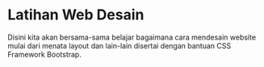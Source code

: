 Latihan Web Desain
=======

Disini kita akan bersama-sama belajar bagaimana cara mendesain website mulai dari menata layout dan lain-lain disertai dengan bantuan CSS Framework Bootstrap.